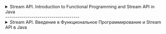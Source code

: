 <details>
<summary>Stream API. Introduction to Functional Programming and Stream API in Java</summary>

# Functional Interface in Java

A functional interface in Java is an interface that contains exactly one abstract method. It can also contain one or more default methods or static methods. Functional interfaces are the basis of lambda expressions in Java 8 and above.

## Defining The Functional Interface

The annotation `@FunctionalInterface` is used to define the functional interface. This annotation is optional, but it helps the compiler to throw an error if the interface does not meet the definition of a functional interface.

```java 
@FunctionalInterface
public interface MyFunctionalInterface {
    void myAbstractMethod();
}
```
## Using The Functional Interface

Functional interfaces can be used to create functional interface objects using lambda expressions, method references, or constructors.

### Lambda expressions

```java
MyFunctionalInterface myFunc = () -> System.out.println("Hello World!");
myFunc.myAbstractMethod();  // Output: Hello World!
```
### References to methods

```java
public class Example {
    public static void sayHello() {
        System.out.println("Hello World!");
    }

    public static void main(String[] args) {
        MyFunctionalInterface myFunc = Example::sayHello;
        myFunc.myAbstractMethod();  // Output: Hello World!
    }
}
```
### References to constructors

```java
public class MyClass {
    public MyClass() {
        System.out.println("Constructor Called!");
    }

    public static void main(String[] args) {
        MyFunctionalInterface myFunc = MyClass::new;
        myFunc.myAbstractMethod();  // Output: Constructor Called!
    }
}
```
## Predefined Functional Interfaces in Java

Java offers a set of predefined functional interfaces, such as `Function`, `Consumer`, `Supplier`, `Predict`, etc., which simplifies working with functional programming.

### Example of using the Function interface
```java

import java.util.function.Function;

public class FunctionExample {
    public static void main(String[] args) {
        Function<String, Integer> function = String::length;
        int length = function.apply("Hello");
        System.out.println(length);  // Output: 5
    }
}
```

## Comparison Table and examples for Function, Consumer, Supplier and Predict in Java

| Interface | Description | Method | Example |
|-----------|-----------|--------|---------|
| Function | Takes one argument and returns the result. | `R apply(T t)` | #CODE `Function<String, Integer> func = String::length; int length = func.apply("Hello"); // Output: 5` |
| Consumer | Accepts a single argument and does not return a result. | `void accept(T t)` | #CODE `Consumer<String> consumer = System.out::println; consumer.accept("Hello"); // Output: Hello` |
| Supplier  | Accepts no arguments, but returns the result. | `T get()` | #CODE `Supplier<String> supplier = () -> "Hello"; String str = supplier.get(); // Output: Hello` |
| Predicate | Takes one argument and returns boolean. | `boolean test(T t)` | #CODE `Predicate<String> predicate = String::isEmpty; boolean result = predicate.test(""); // Output: true` |

## Usage examples

### Function

The `Function` interface takes one argument and returns the result.
```java
import java.util.function.Function;

public class FunctionExample {
    public static void main(String[] args) {
        Function<String, Integer> function = String::length;
        int length = function.apply("Hello");
        System.out.println(length);  // Output: 5
    }
}
```
### Consumer

The `Consumer` interface accepts a single argument and does not return a result.

```java
import java.util.function.Consumer;

public class ConsumerExample {
    public static void main(String[] args) {
        Consumer<String> consumer = System.out::println;
        consumer.accept("Hello");  // Output: Hello
    }
}
```
### Supplier

The `Supplier` interface does not accept arguments, but returns a result.

```java
import java.util.function.Supplier;

public class SupplierExample {
    public static void main(String[] args) {
        Supplier<String> supplier = () -> "Hello";
        String str = supplier.get();
        System.out.println(str);  // Output: Hello
    }
}
```
### Predicate

The `Predict` interface takes one argument and returns boolean.

```java
import java.util.function.Predicate;

public class PredicateExample {
    public static void main(String[] args) {
        Predicate<String> predicate = String::isEmpty;
        boolean result = predicate.test("");
        System.out.println(result);  // Output: true
    }
}
```

# Stream API. Introduction to Functional Programming and Stream API in Java
Data processing is a standard task in development. Previously, it was necessary to use loops or recursive functions for this. With the advent of the Java 8 Stream API, the data processing process has accelerated significantly. This language tool allows you to describe how to process data, briefly and succinctly.

## What is the Java Stream API

It is a Java language tool that allows you to use a functional style when working with different data structures.

To begin with, the stream needs a source from which it will receive objects. Most often these are collections, but not always. For example, you can take as a source a generator that has rules for creating objects.

The data in the stream is processed on intermediate operations. For example: we can filter the data, skip a few elements, limit the selection, perform sorting. Then a terminal operation is performed. It absorbs the data and outputs the result.

## Stream on the example of a simple task

For clarity, let's look at the example of using streams in comparison with the old solution of a similar problem.

The task is to find the sum of odd numbers in the collection.

```java
Integer odd = collection.stream().filter(p -> p % 2 != 0).reduce((c1, c2) -> c1 + c2).orElse(0);
```

Here we see a functional style. Without streams, the same task has to be solved through the use of the loop:
```java
Integer oldOdd = 0;
for(Integer i: collection) {
if(i % 2 != 0) {
oldOdd += i;
}
}
```

Yes, at first glance, the cycle looks more understandable. But this is a matter of experience interacting with streams. Very quickly you get used to the fact that you can process data without using cycles.

## Advantages of Stream

Thanks to streams, you no longer need to write stereotypical code every time you have to do something with data: sort, filter, transform. Developers think less about the standard implementation and spend more time on more complex things.

##### A few more advantages of streams:

 - Support for weak connectivity. The less classes know about each other, the better.
 - Parallelizing operations with collections has become easier. Where previously it would have been necessary to cycle, streams significantly reduce the amount of code.
 - Methods

The `Stream API` does not modify the original collections, reducing the number of side effects.
Even complex data processing operations thanks to the `Stream API`
The `Stream API` looks concise and clear. In general, it becomes more convenient to write, and easier to read.

## How to create streams
#### The table below shows the main ways to create streams.

| Source | Method | Example |
|---------------------------------------------------------------|---------------------|-----------------------------------------------------------------------|
| Collection | `collection.stream()`| ```java Collection<String> collection = Arrays.asList("f5", "b6", "z7"); Stream<String> collectionS = collection.stream();``` |
| Values | `Stream.of(v1,... vN)` | ``java Stream<String> valuesS = Stream.of("f5", "b6", "z7");``       |
| Primitives | `IntStream.of(1, ... N)`| ```java IntStream intS = IntStream.of(9, 8, 7);```                    |
|                                                               | `DoubleStream.of(1.1, … N)`| ```java DoubleStream doubleS = DoubleStream.of(2.4, 8.9);```     |
| Array | `Arrays.stream(arr)` | ``java String[] arr = {"f5","b6","z7"}; Stream<String> arrS = Arrays.stream(arr);`` |
| File — each new line becomes an element | `Files.lines(file_path)` |``java Stream<String> fromFileS = Files.lines(Paths.get("doc.txt "))`` |
| Stream.builder                                                 | `Stream.builder().add(...)....build()` | ```java Stream.builder().add("f5").add("b6").build();```    |

## Streaming Methods

There are two types of methods available in the Stream API — pipeline and terminal. In addition, there are a number of special methods for working with numeric streams and several methods for checking parallelism /consistency. But this is a formal separation.

There can be many pipeline methods in the stream. There is only one terminal method. After its execution, the stream ends.

Nothing happens until you call the terminal method. That's because conveyor methods are lazy. This means that they are processing data and waiting for a command to pass it to the terminal method. We recommend not to be lazy as pipeline methods, but to be trained in order to have full knowledge to work with the Java Stream API.

### Conveyor

| Method | Description | Usage | Example |
|--------|-------------|-------|---------|
| `filter` | Works as a filter, returning values that fit the specified condition | `collection.stream().filter("e22"::equals).count();` |
| `sorted` | Sorts the elements in natural order; can use `Comparator` | `collection.stream().sorted().collect(Collectors.toList());` |
| `limit` | Limits output by the specified amount | `collection.stream().limit(10).collect(Collectors.toList());` |
| `skip` | Skips the specified number of elements | `collection.stream().skip(3).findFirst().orElse("4");` |
| `distinct` | Finds and removes repeated elements; returns elements without repetitions | `collection.stream().distinct().collect(Collectors.toList());` |
| `peek` | Performs an action on each element of the elements, returns a stream with the original elements | `collection.stream().map(String::toLowerCase).peek((e) -> System.out.print("," + e)). collect(Collectors.toList());` |
| `map` | Performs actions on each element; returns elements with function results | `Stream.of("3", "4", "5").map(Integer::parseInt).map(x -> x + 10).forEach(System.out::println);` |
| `MapPoint` | Works as `map`, only returns numeric `stream` | `collection.stream().mapToInt((s) -> Integer.parseInt(s)).toArray();` |
| `flatMap` | Works as a `map`, but converts one element to zero, one or many others | `collection.stream().flatMap((p) -> Arrays.asList(p.split(",")).stream()).toArray(String[]::new);` |

### Terminal

| Method | Description | Usage | Example |
|--------|-------------|-------|---------|
| `findFirst` | Returns the element corresponding to the condition that stands first | `collection.stream().findFirst().orElse("10");` |
| `findAny` | Returns any element matching the condition | `collection.stream().findAny().orElse("10");` |
| `collect` | Collects the processing results in a collection and not only | `collection.stream().filter((s) -> s.contains("10")).collect(Collectors.toList());` |
| `count` | Counts and outputs how many elements correspond to the condition | `collection.stream().filter("f5"::equals).count();` |
| `anyMatch` | Returns true when at least one element meets the conditions | `collection.stream().anyMatch("f5"::equals);` |
| `noneMatch` | Returns true when no element matches the conditions | `collection.stream().noneMatch("b6"::equals);` |
| `allMatch` | Returns true when all elements meet the conditions | `collection.stream().allMatch((s) -> s.contains("8"));` |
| `min` | Finds the smallest element using the passed comparator | `collection.stream().min(String::compareTo).get();` |
| `max` | Finds the largest element using the passed comparator | `collection.stream().max(String::compareTo).get();` |
| `forEach` | Applies the function to all elements, but cannot guarantee the order of execution | `set.stream().forEach((p) -> p.append("_2"));` |
| `forEachOrdered` | Applies the function to all elements in turn, the order of execution can guarantee | `list.stream().forEachOrdered((p) -> p.append("_nv"));` |
| `toArray` | Brings the stream values to the array | `collection.stream().map(String::toLowerCase).toArray(String[]::new);` |
| `reduce` | Converts all elements into one object | `collection.stream().reduce((c1, c2) -> c1 + c2).orElse(0);` |

### Pipeline operations process data and pass it further down the pipeline without terminating the stream, while terminal operations process data and return the result, terminating the stream.

#### Examples Of Pipeline Operations:
- filter:
```java
List<String> myList = Arrays.asList("a1", "a2", "b1", "c2", "c1");
   myList
   .stream()
   .filter(s -> s.startsWith("c"))
   .map(String::toUpperCase)
   .sorted()
   .forEach(System.out::println);  // Output: C1 C2
```

- map:
```java
myList
    .stream()
    .map(String::toUpperCase)
    .sorted((a, b) -> b.compareTo(a))
    .forEach(System.out::println);  // Output: C2 C1 B1 A2 A1
```

#### Examples Of Terminal Operations:
- forEach:
```java
myList
    .stream()
    .filter(s -> s.startsWith("a"))
    .forEach(System.out::println);  // Output: a1 a2
```
- collect:
```java
List<String> result List = myList
    .stream()
    .map(String::toUpperCase)
    ..collect(Collectors.toList());  // result List: [A1, A2, B1, C2, C1]
```

</details>
-------------------------------------
<details>
<summary>Stream API. Введение в Функциональное Программирование и Stream API в Java</summary>

# Функциональный Интерфейс в Java

Функциональный интерфейс в Java - это интерфейс, который содержит ровно один абстрактный метод. Он может содержать также один или несколько методов по умолчанию или статических методов. Функциональные интерфейсы являются основой лямбда-выражений в Java 8 и выше.

## Определение Функционального Интерфейса

Для определения функционального интерфейса используется аннотация `@FunctionalInterface`. Эта аннотация не обязательна, но она помогает компилятору выдать ошибку, если интерфейс не соответствует определению функционального интерфейса.

```java 
@FunctionalInterface
public interface MyFunctionalInterface {
    void myAbstractMethod();
}
```
## Использование Функционального Интерфейса

Функциональные интерфейсы можно использовать для создания объектов функциональных интерфейсов с помощью лямбда-выражений, ссылок на методы или конструкторов.

### Лямбда-выражения

```java
    MyFunctionalInterface myFunc = () -> System.out.println("Hello World!");
    myFunc.myAbstractMethod();  // Output: Hello World!
```
### Ссылки на методы

```java
public class Example {
    public static void sayHello() {
        System.out.println("Hello World!");
    }

    public static void main(String[] args) {
        MyFunctionalInterface myFunc = Example::sayHello;
        myFunc.myAbstractMethod();  // Output: Hello World!
    }
}
```
### Ссылки на конструкторы

```java
public class MyClass {
    public MyClass() {
        System.out.println("Constructor Called!");
    }

    public static void main(String[] args) {
        MyFunctionalInterface myFunc = MyClass::new;
        myFunc.myAbstractMethod();  // Output: Constructor Called!
    }
}
```
## Предопределённые Функциональные Интерфейсы в Java

Java предлагает набор предопределённых функциональных интерфейсов, таких как `Function`, `Consumer`, `Supplier`, `Predicate` и т.д., что упрощает работу с функциональным программированием.

### Пример использования интерфейса Function
```java

import java.util.function.Function;

public class FunctionExample {
    public static void main(String[] args) {
        Function<String, Integer> function = String::length;
        int length = function.apply("Hello");
        System.out.println(length);  // Output: 5
    }
}
```

## Сравнительная таблица и примеры для Function, Consumer, Supplier и Predicate в Java

| Интерфейс | Описание | Метод | Пример                                                                                                    |
|-----------|-----------|--------|-----------------------------------------------------------------------------------------------------------|
| `Function`  | Принимает один аргумент и возвращает результат. | `R apply(T t)` | ``` Function<String, Integer> func = String::length; int length = func.apply("Hello"); // Output: 5```      |
| `Consumer`  | Принимает один аргумент и не возвращает результат. | `void accept(T t)` | `Consumer<String> consumer = System.out::println; consumer.accept("Hello"); // Output: Hello`       |
| `Supplier`  | Не принимает аргументов, но возвращает результат. | `T get()` | `Supplier<String> supplier = () -> "Hello"; String str = supplier.get(); // Output: Hello`          |
| `Predicate` | Принимает один аргумент и возвращает `boolean`. | `boolean test(T t)` | `Predicate<String> predicate = String::isEmpty; boolean result = predicate.test(""); // Output: true` |

## Примеры использования

### Function

Интерфейс `Function` принимает один аргумент и возвращает результат.
```java
import java.util.function.Function;

public class FunctionExample {
    public static void main(String[] args) {
        Function<String, Integer> function = String::length;
        int length = function.apply("Hello");
        System.out.println(length);  // Output: 5
    }
}
```
### Consumer

Интерфейс `Consumer` принимает один аргумент и не возвращает результат.

```java
import java.util.function.Consumer;

public class ConsumerExample {
    public static void main(String[] args) {
        Consumer<String> consumer = System.out::println;
        consumer.accept("Hello");  // Output: Hello
    }
}
```
### Supplier

Интерфейс `Supplier` не принимает аргументов, но возвращает результат.

```java
import java.util.function.Supplier;

public class SupplierExample {
    public static void main(String[] args) {
        Supplier<String> supplier = () -> "Hello";
        String str = supplier.get();
        System.out.println(str);  // Output: Hello
    }
}
```
### Predicate

Интерфейс `Predicate` принимает один аргумент и возвращает boolean.

```java
import java.util.function.Predicate;

public class PredicateExample {
    public static void main(String[] args) {
        Predicate<String> predicate = String::isEmpty;
        boolean result = predicate.test("");
        System.out.println(result);  // Output: true
    }
}
```

# Stream API. Введение в Функциональное Программирование и Stream API в Java
Обработка данных — стандартная задача при разработке. Раньше для этого приходилось использовать циклы или рекурсивные функции. С появлением в Java 8 Stream API процесс обработки данных значительно ускорился. Этот инструмент языка позволяет описать, как нужно обработать данные, кратко и емко.

## Что такое Java Stream API

Это инструмент языка Java, который позволяет использовать функциональный стиль при работе с разными структурами данных.

Для начала стриму нужен источник, из которого он будет получать объекты. Чаще всего это коллекции, но не всегда. Например, можно взять в качестве источника генератор, у которого заданы правила создания объектов.

Данные в стриме обрабатываются на промежуточных операциях. Например: мы можем отфильтровать данные, пропустить несколько элементов, ограничить выборку, выполнить сортировку. Затем выполняется терминальная операция. Она поглощает данные и выдает результат.

## Stream на примере простой задачи

Для наглядности посмотрим на примере использование стримов в сравнении со старым решением аналогичной задачи.

Задача — найти сумму нечетных чисел в коллекции.

```java
Integer odd = collection.stream().filter(p -> p % 2 != 0).reduce((c1, c2) -> c1 + c2).orElse(0);
```

Здесь мы видим функциональный стиль. Без стримов эту же задачу приходится решать через использование цикла:
```java
Integer oldOdd = 0; 
    for(Integer i: collection) {
        if(i % 2 != 0) {
            oldOdd += i;
        }
    }
```

Да, на первый взгляд цикл выглядит более понятным. Но это вопрос опыта взаимодействия со стримами. Очень быстро привыкаешь к тому, что можно обрабатывать данные без использования циклов.

## Преимущества Stream

Благодаря стримам больше не нужно писать стереотипный код каждый раз, когда приходится что-то делать с данными: сортировать, фильтровать, преобразовывать. Разработчики меньше думают о стандартной реализации и больше времени уделяют более сложным вещам.

##### Еще несколько преимуществ стримов:

 - Поддержка слабой связанности. Чем меньше классы знают друг про друга, тем лучше.
 - Распараллеливать проведений операций с коллекциями стало проще. Там, где раньше пришлось бы проходить циклом, стримы значительно сокращают количество кода.
 - Методы

`Stream API` не изменяют исходные коллекции, уменьшая количество побочных эффектов.
Даже сложные операции по обработке данных благодаря `Stream API`
`Stream API` выглядят лаконично и понятно. В общем, писать становится удобнее, а читать — проще.

## Как создавать стримы
#### В таблице ниже — основные способы создания стримов.

| Источник                                                      | Способ               | Пример                                                                |
|---------------------------------------------------------------|---------------------|-----------------------------------------------------------------------|
| Коллекция                                                      | `collection.stream()`| ``` Collection<String> collection = Arrays.asList("f5", "b6", "z7"); Stream<String> collectionS = collection.stream();``` |
| Значения                                                       | `Stream.of(v1,… vN)` | ``` Stream<String> valuesS = Stream.of("f5", "b6", "z7");```       |
| Примитивы                                                      | `IntStream.of(1, … N)`| ``` IntStream intS = IntStream.of(9, 8, 7);```                    |
|                                                               | `DoubleStream.of(1.1, … N)`| ``` DoubleStream doubleS = DoubleStream.of(2.4, 8.9);```     |
| Массив                                                         | `Arrays.stream(arr)` | ``` String[] arr = {"f5","b6","z7"}; Stream<String> arrS = Arrays.stream(arr);``` |
| Файл — каждая новая строка становится элементом                | `Files.lines(file_path)` | ``` Stream<String> fromFileS = Files.lines(Paths.get("doc.txt"))``` |
| Stream.builder                                                 | `Stream.builder().add(...)....build()` | ``` Stream.builder().add("f5").add("b6").build();```    |

## Методы стримов

В Stream API доступны методы двух видов — конвейерные и терминальные. Кроме них можно выделить ряд спецметодов для работы с числовыми стримами и несколько методов для проверки параллельности/последовательности. Но это формальное разделение.

Конвейерных методов в стриме может быть много. Терминальный метод — только один. После его выполнения стрим завершается.

Пока вы не вызвали терминальный метод, ничего не происходит. Все потому, что конвейерные методы ленятся. Это значит, что они обрабатывают данные и ждут команды, чтобы передать их терминальному методу. Мы рекомендуем не лениться как конвейерные методы, а пройти обучение чтобы иметь полноценные знания для работы с Java Stream API.

### Конвейерные

| Метод             | Что сделает                                                                          | Использование                                                                                       |
|-------------------|--------------------------------------------------------------------------------------|-----------------------------------------------------------------------------------------------------|
| `filter`          | Отработает как фильтр, вернет значения, которые подходят под заданное условие        | ``` collection.stream().filter("e22"::equals).count();```                                       |
| `sorted`          | Отсортирует элементы в естественном порядке; можно использовать `Comparator`          | ``` collection.stream().sorted().collect(Collectors.toList());```                               |
| `limit`           | Лимитирует вывод по тому, количеству, которое вы укажете                               | ``` collection.stream().limit(10).collect(Collectors.toList());```                               |
| `skip`            | Пропустит указанное вами количество элементов                                         | ``` collection.stream().skip(3).findFirst().orElse("4");```                                      |
| `distinct`        | Найдет и уберет элементы, которые повторяются; вернет элементы без повторов          | ``` collection.stream().distinct().collect(Collectors.toList());```                              |
| `peek`            | Выполнит действие над каждым элементом элементов, вернет стрим с исходными элементами| ``` collection.stream().map(String::toLowerCase).peek((e) -> System.out.print("," + e)). collect(Collectors.toList());```|
| `map`             | Выполнит действия над каждым элементом; вернет элементы с результатами функций       | ``` Stream.of("3", "4", "5").map(Integer::parseInt).map(x -> x + 10).forEach(System.out::println);``` |
| `mapToInt`        | Сработает как `map`, только вернет числовой `stream`                                 | ``` collection.stream().mapToInt((s) -> Integer.parseInt(s)).toArray();```                       |
| `flatMap`         | Сработает как `map`, но преобразует один элемент в ноль, один или множество других   | ``` collection.stream().flatMap((p) -> Arrays.asList(p.split(",")).stream()).toArray(String[]::new);``` |

### Терминальные
| Метод             | Что сделает                                                                         | Использование                                                                                        |
|-------------------|-------------------------------------------------------------------------------------|------------------------------------------------------------------------------------------------------|
| `findFirst`       | Вернет элемент, соответствующий условию, который стоит первым                       | ``` collection.stream().findFirst().orElse("10");```                                              |
| `findAny`         | Вернет любой элемент, соответствующий условию                                      | ``` collection.stream().findAny().orElse("10");```                                                |
| `collect`         | Соберет результаты обработки в коллекции и не только                                | ``` collection.stream().filter((s) -> s.contains("10")).collect(Collectors.toList());```          |
| `count`           | Посчитает и выведет, сколько элементов, соответствующих условию                     | ``` collection.stream().filter("f5"::equals).count();```                                          |
| `anyMatch`        | True, когда хоть один элемент соответствует условиям                                | ``` collection.stream().anyMatch("f5"::equals);```                                                |
| `noneMatch`       | True, когда ни один элемент не соответствует условиям                               | ``` collection.stream().noneMatch("b6"::equals);```                                               |
| `allMatch`        | True, когда все элементы соответствуют условиям                                    | ``` collection.stream().allMatch((s) -> s.contains("8"));```                                      |
| `min`             | Найдет самый маленький элемент, используя переданный сравнитель                    | ``` collection.stream().min(String::compareTo).get();```                                          |
| `max`             | Найдет самый большой элемент, используя переданный сравнитель                     | ``` collection.stream().max(String::compareTo).get();```                                          |
| `forEach`         | Применит функцию ко всем элементам, но порядок выполнения гарантировать не может   | ``` set.stream().forEach((p) -> p.append("_2"));```                                                |
| `forEachOrdered`  | Применит функцию ко всем элементам по очереди, порядок выполнения гарантировать может | ``` list.stream().forEachOrdered((p) -> p.append("_nv"));```                                      |
| `toArray`         | Приведет значения стрима к массиву                                                  | ``` collection.stream().map(String::toLowerCase).toArray(String[]::new);```                       |
| `reduce`          | Преобразует все элементы в один объект                                              | ``` collection.stream().reduce((c1, c2) -> c1 + c2).orElse(0);```                                 |


### Конвейерные операции обрабатывают данные и передают их дальше по конвейеру, не завершая поток, в то время как терминальные операции обрабатывают данные и возвращают результат, завершая поток.

#### Примеры Конвейерных Операций:
 - filter:
```java
List<String> myList = Arrays.asList("a1", "a2", "b1", "c2", "c1");
   myList
   .stream()
   .filter(s -> s.startsWith("c"))
   .map(String::toUpperCase)
   .sorted()
   .forEach(System.out::println);  // Output: C1 C2
```

 - map:
```java
myList
    .stream()
    .map(String::toUpperCase)
    .sorted((a, b) -> b.compareTo(a))
    .forEach(System.out::println);  // Output: C2 C1 B1 A2 A1
```

#### Примеры Терминальных Операций:
 - forEach:
```java
myList
    .stream()
    .filter(s -> s.startsWith("a"))
    .forEach(System.out::println);  // Output: a1 a2
```
 - collect:
```java
List<String> resultList = myList
    .stream()
    .map(String::toUpperCase)
    .collect(Collectors.toList());  // resultList: [A1, A2, B1, C2, C1]
```

</details>